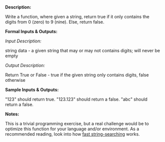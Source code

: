 **Description:**

Write a function, where given a string, return true if it only contains the digits from 0 (zero) to 9 (nine). Else, return false.

**Formal Inputs & Outputs:**

*Input Description:*

string data - a given string that may or may not contains digits; will never be empty

*Output Description:*

Return True or False - true if the given string only contains digits, false otherwise

**Sample Inputs & Outputs:**

"123" should return  true. "123.123" should return a false. "abc" should return a false.

**Notes:**

This is a trivial programming exercise, but a real challenge would be to optimize this function for your language and/or environment. As a recommended reading, look into how [fast string-searching](http://en.wikipedia.org/wiki/Knuth%E2%80%93Morris%E2%80%93Pratt_algorithm) works.
